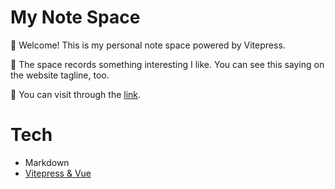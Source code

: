 # My Note Space

📖 Welcome! This is my personal note space powered by Vitepress.

🔮 The space records something interesting I like. You can see this saying on the website tagline, too.

🪩 You can visit through the [link](https://10note.vercel.app).

# Tech
- Markdown
- [Vitepress & Vue](https://vitepress.vuejs.org/)
